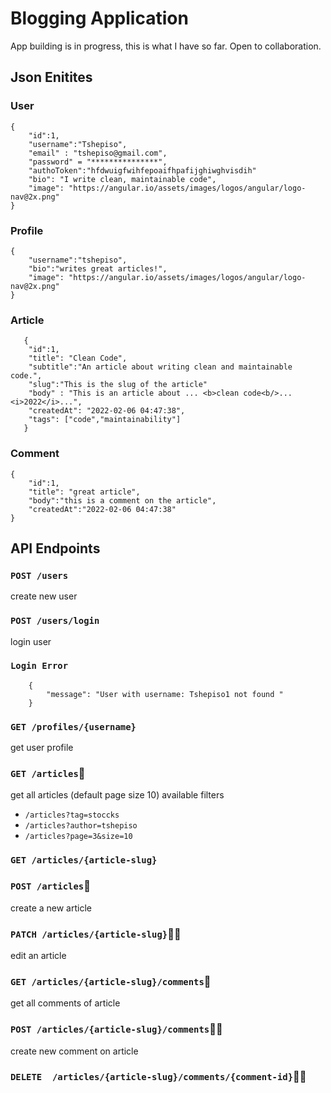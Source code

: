 # Blogging Application
App building is in progress, this is what I have so far.
Open to collaboration. 
## Json Enitites

### User

    {
	    "id":1,
	    "username":"Tshepiso",
	    "email" : "tshepiso@gmail.com",
	    "password" = "***************",
	    "authoToken":"hfdwuigfwihfepoaifhpafijghiwghvisdih"
	    "bio": "I write clean, maintainable code",
	    "image": "https://angular.io/assets/images/logos/angular/logo-nav@2x.png"
    }
### Profile

    {
	    "username":"tshepiso",
	    "bio":"writes great articles!",
	    "image": "https://angular.io/assets/images/logos/angular/logo-nav@2x.png"
	}


### Article

       {
        "id":1,
		"title": "Clean Code",
		"subtitle":"An article about writing clean and maintainable code.",
		"slug":"This is the slug of the article"
		"body" : "This is an article about ... <b>clean code<b/>...<i>2022</i>...",
		"createdAt": "2022-02-06 04:47:38",
		"tags": ["code","maintainability"]
	   }
### Comment

    {
	    "id":1,
	    "title": "great article",
	    "body":"this is a comment on the article",
	    "createdAt":"2022-02-06 04:47:38"
    }


## API Endpoints
### `POST /users`
create new user
### `POST /users/login`
login user
### `Login Error`
```agsl
    {
        "message": "User with username: Tshepiso1 not found "
    }
```
### `GET /profiles/{username}`
get user profile

### `GET /articles`📃
get all articles (default page size 10)
available filters

- `/articles?tag=stoccks`
-  `/articles?author=tshepiso`
-  `/articles?page=3&size=10`
###  `GET /articles/{article-slug}`
### `POST /articles`🔐
create a new article

### `PATCH /articles/{article-slug}`🔐👤
edit an article
### `GET /articles/{article-slug}/comments`📃
get all comments of article
### `POST /articles/{article-slug}/comments`🔐👤
create new comment on article

### `DELETE  /articles/{article-slug}/comments/{comment-id}`🔐👤
